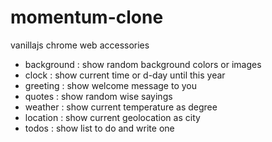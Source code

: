 # momentum-clone

vanillajs chrome web accessories

-   background : show random background colors or images
-   clock : show current time or d-day until this year
-   greeting : show welcome message to you
-   quotes : show random wise sayings
-   weather : show current temperature as degree
-   location : show current geolocation as city
-   todos : show list to do and write one
